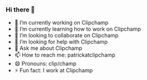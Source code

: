 ### Hi there 👋


- 🔭 I’m currently working on Clipchamp
- 🌱 I’m currently learning how to work on Clipchamp
- 👯 I’m looking to collaborate on Clipchamp
- 🤔 I’m looking for help with Clipchamp
- 💬 Ask me about Clipchamp
- 📫 How to reach me: patrickatclipchamp
- 😄 Pronouns: clip/champ
- ⚡ Fun fact: I work at Clipchamp

<!--
**patrickmccallum/patrickmccallum** is a ✨ _special_ ✨ repository because its `README.md` (this file) appears on your GitHub profile.

Here are some ideas to get you started:

- 🔭 I’m currently working on ...
- 🌱 I’m currently learning ...
- 👯 I’m looking to collaborate on ...
- 🤔 I’m looking for help with ...
- 💬 Ask me about ...
- 📫 How to reach me: ...
- 😄 Pronouns: ...
- ⚡ Fun fact: ...
-->
